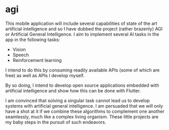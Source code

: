 # agi

This mobile application will include several capabilities of state of the art artificial intelligence and so I have dubbed the project (rather brazenly) AGI or Artificial General Intelligence.
I aim to implement several AI tasks in the app in the following tasks:

- Vision
- Speech
- Reinforcement learning

I intend to do this by consuming readily available APIs (some of which are free) as well as APIs I develop myself.

By so doing, I intend to develop open source applications embedded with artificial intelligence and show how this can be done with Flutter.

I am convinced that solving a singular task cannot lead us to develop systems with artificial general intelligence. I am persuaded that we will only have a shot at it if we combine these algorithms to complement one another seamlessly, much like a complex living organism. These little projects are my baby steps in the pursuit of such endeavors.